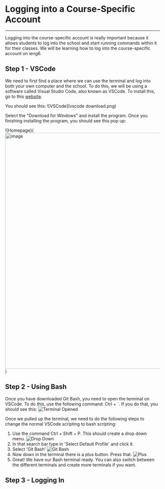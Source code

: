 # Logging into a Course-Specific Account

---

Logging into the course-specific account is really important because it allows students to log into the school and start running commands within it for their classes. We will be learning how to log into the course-specific account on ieng6. 

## Step 1 - VSCode

We need to first find a place where we can use the terminal and log into both your own computer and the school. To do this, we will be using a software called Visual Studio Code, also known as VSCode. To install this, go to this [website](https://code.visualstudio.com/). 

You should see this: ![VSCode](vscode download.png)

Select the "Download for Windows" and install the program. Once you finishing installing the program, you should see this pop up:

![Homepage}(<img width="767" alt="image" src="https://user-images.githubusercontent.com/55414361/211926600-dd216a6d-176b-4544-8354-64137384772e.png">)

## Step 2 - Using Bash

Once you have downloaded Git Bash, you need to open the terminal on VSCode. To do this, use the following command: Ctrl + `. If you do that, you should see this: ![Terminal Opened](<img width="770" alt="image" src="https://user-images.githubusercontent.com/55414361/211927352-2badbeca-7ab6-4d63-b60b-fd9897567d01.png">)

Once we pulled up the terminal, we need to do the following steps to change the normal VSCode scripting to bash scripting:
1. Use the command Ctrl + Shift + P.  This should create a drop down menu. ![Drop Down](<img width="766" alt="image" src="https://user-images.githubusercontent.com/55414361/211927693-5a0bbcfd-ff3c-4091-8303-95c673a00427.png">)
2. In that search bar type in 'Select Default Profile' and click it. 
3. Select 'Git Bash' ![Git Bash](<img width="448" alt="image" src="https://user-images.githubusercontent.com/55414361/211928089-2d5604d3-84ef-4c6f-bee3-2f9df95df772.png">)
4. Now down in the terminal there is a plus button. Press that. ![Plus](<img width="733" alt="image" src="https://user-images.githubusercontent.com/55414361/211928246-ad4b3f28-2ce5-4e58-818c-85ba3b4f3606.png">)
5. Great! We have our Bash terminal ready. You can also switch between the different terminals and create more terminals if you want. 

## Step 3 - Logging In








